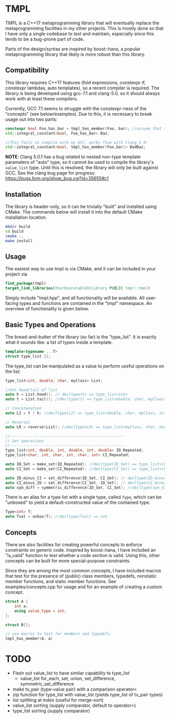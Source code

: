 TMPL
====

TMPL is a C++17 metaprogramming library that will eventually
replace the metaprogramming facilities in my other projects.
This is mostly done so that I have only a single codebase
to test and maintain, especially since this tends to be a
bug-prone part of code.

Parts of the design/syntax are inspired by boost::hana, a popular
metaprogramming library that likely is more robust than this library.

Compatibility
-------------
This library requires C++17 features (fold expressions, constexpr if,
constexpr lambdas, auto templates), so a recent compiler is required.
The library is being developed using gcc-7.1 and clang-5.0, so 
it should always work with at least these compilers.

Currently, GCC 7.1 seems to struggle with the constexpr-ness of the
"concepts" (see below/examples). Due to this, it is necessary to
break usage out into two parts:
```C++
constexpr bool Foo_has_bar = tmpl_has_member(Foo, bar); //assume that type "Foo" has a member "bar"
std::integral_constant<bool, Foo_has_bar> Baz;

//This fails to compile with my GCC, works fine with Clang 5.0:
std::integral_constant<bool, tmpl_has_member(Foo,bar)> BadBaz;
```

**NOTE**: Clang 5.0.1 has a bug related to nested non-type template
parameters of "auto" type, so it cannot be used to compile the library's
`value_list` type. Until this is resolved, the library will only be
built against GCC. See the clang bug page for progress: 
https://bugs.llvm.org/show_bug.cgi?id=35655#c1

Installation
------------
The library is header-only, so it can be trivially "built"
and installed using CMake. The commands below will install
it into the default CMake installation location.
```bash
mkdir build
cd build
cmake ..
make install
```

Usage
-----
The easiest way to use tmpl is via CMake, and it can
be included in your project via
```CMake
find_package(tmpl)
target_link_libraries(YourExecutableOrLibrary PUBLIC tmpl::tmpl)
```
Simply include "tmpl.hpp", and all functionality will 
be available. All user-facing types and functions are 
contained in the "tmpl" namespace. An overview of 
functionality is given below.


Basic Types and Operations
--------------------------
The bread-and-butter of the library (so far) is the "type_list".
It is exactly what it sounds like: a list of types inside a template.

```C++
template<typename ...T>
struct type_list {};
```

The type_list can be manipulated as a value to perform
useful operations on the list:
```C++
type_list<int, double, char, myClass> List;

//Get head/tail of list
auto h = List.head(); // decltype(h) == type_list<int>
auto t = List.tail(); //decltype(t) == type_list<double, char, myClass>

// Concatenation
auto L2 = t | h; //decltype(L2) == type_list<double, char, myClass, int>

// Reversal
auto LR = reverse(List); //decltype(LR) == type_list<myClass, char, double, int>

//---------------------------------------------------
// Set operations
//---------------------------------------------------
type_list<int, double, int, double, int, double> ID_Repeated;
type_list<char, int, char, int, char, int> CI_Repeated;

auto ID_Set = make_set(ID_Repeated); //decltype(ID_Set) == type_list<int,double>
auto CI_Set = make_set(CI_Repeated); //decltype(CI_Set) == type_list<char,int>

auto ID_minus_CI = set_difference(ID_Set, CI_Set); // decltype(ID_minus_CI) == type_list<double>
auto CI_minus_ID = set_difference(CI_Set, ID_Set); // decltype(CI_minus_ID) == type_list<char>
auto sym_diff = symmetric_difference(ID_Set, CI_Set); //decltype(sym_diff) == type_list<double, char>
```

There is an alias for a type list with a single type, called
```Type```, which can be "unboxed" to yield a default-constructed
value of the contained type.
```C++
Type<int> T;
auto Tval = unbox(T); //decltype(Tval) == int
```

Concepts
--------
There are also facilities for creating powerful concepts to enforce
constraints on generic code. Inspired by boost::hana, I have included
an "is_valid" function to test whether a code section is valid.
Using this, other concepts can be built for more special-purpose constraints.

Since they are among the most common concepts, I have included macros
that test for the presence of (public) class members, typedefs,
nonstatic member functions, and static member functions.
See examples/concepts.cpp for usage and for an example of creating
a custom concept.

```C++
struct A {
    int a;
    using value_type = int;
};

struct B{};

// use macros to test for members and typedefs:
tmpl_has_member(A, a)

```

TODO
====
- Flesh out value_list to have similar capability to type_list
    - value_list for_each, set, union, set_difference, symmetric_set_difference
- make tv_pair (type-value pair) with a comparison operator<
- zip function for type_list with value_list (yields type_list of tv_pair types)
- list splitting at index (useful for merge-sort)
- value_list sorting (supply comparator, default to operator<)
- type_list sorting (supply comparator)